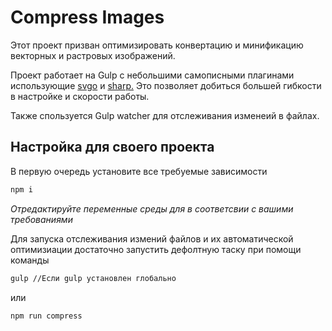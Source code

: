 # Compress Images

Этот проект призван оптимизировать конвертацию и минификацию векторных и растровых изображений.

Проект работает на Gulp с небольшими самописными плагинами использующие [svgo](https://github.com/svg/svgo) и [sharp.](https://github.com/lovell/sharp) Это позволяет добиться большей гибкости в настройке и скорости работы.

Также спользуется Gulp watcher для отслеживания изменеий в файлах.

## Настройка для своего проекта

В первую очередь установите все требуемые зависимости

```bash
npm i
```

_Отредактируйте переменные среды для в соответсвии с вашими требованиями_

Для запуска отслеживания измений файлов и их автоматической оптимизиации достаточно запустить дефолтную таску при помощи команды

```bash
gulp //Если gulp установлен глобально
```

или

```bash
npm run compress
```
